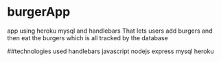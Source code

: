 # burgerApp
app using heroku mysql and handlebars
That lets users add burgers and then eat the burgers which
is all tracked by the database

##technologies used
handlebars
javascript
nodejs
express
mysql
heroku